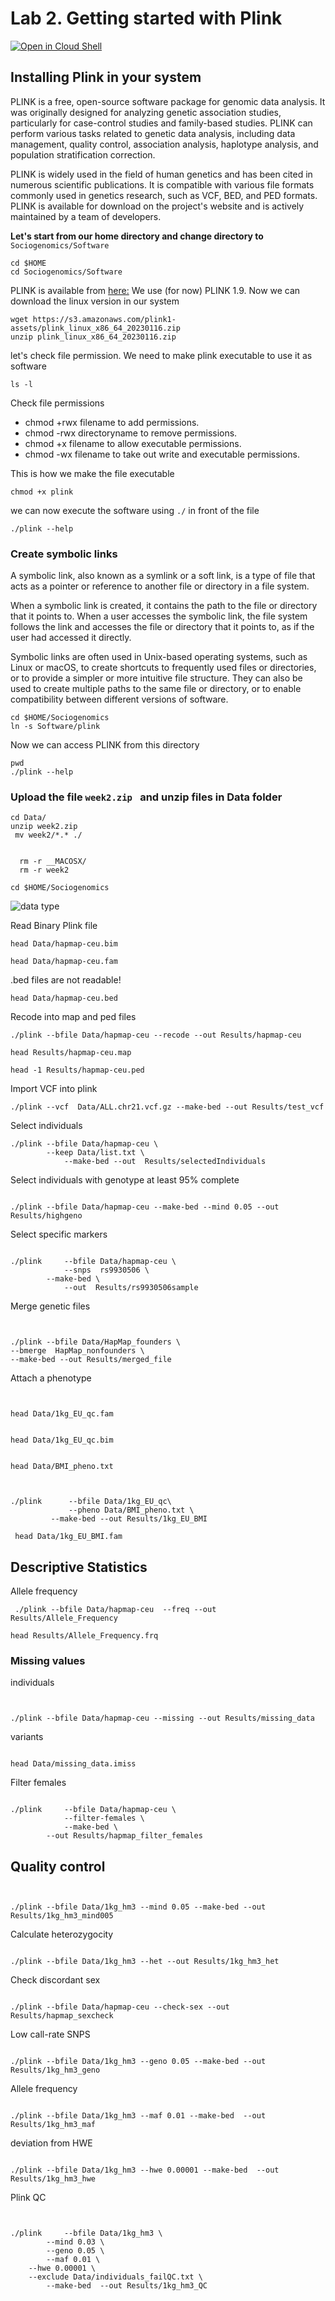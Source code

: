 # Lab 2. Getting started with Plink

[![Open in Cloud Shell](https://gstatic.com/cloudssh/images/open-btn.png)](https://ssh.cloud.google.com/cloudshell/open?cloudshell_git_repo=GIT_REPO_URL&cloudshell_tutorial=PATH_TO_MD_FILE)

## Installing Plink in your system
PLINK is a free, open-source software package for genomic data analysis. It was originally designed for analyzing genetic association studies, particularly for case-control studies and family-based studies. PLINK can perform various tasks related to genetic data analysis, including data management, quality control, association analysis, haplotype analysis, and population stratification correction.

PLINK is widely used in the field of human genetics and has been cited in numerous scientific publications. It is compatible with various file formats commonly used in genetics research, such as VCF, BED, and PED formats. PLINK is available for download on the project's website and is actively maintained by a team of developers.


**Let's start from our home directory and change directory to** `Sociogenomics/Software`
```
cd $HOME
cd Sociogenomics/Software
```

PLINK is available from [here:](https://www.cog-genomics.org/plink/)
We use (for now) PLINK 1.9. Now we can download the linux version in our system

```
wget https://s3.amazonaws.com/plink1-assets/plink_linux_x86_64_20230116.zip
unzip plink_linux_x86_64_20230116.zip
```

let's check file permission. We need to make plink executable to use it as software
```
ls -l
```

Check file permissions
* chmod +rwx filename to add permissions.
* chmod -rwx directoryname to remove permissions.
* chmod +x filename to allow executable permissions.
* chmod -wx filename to take out write and executable permissions.



This is how we make the file executable
```
chmod +x plink
```

we can now execute the software using `./` in front of the file
```
./plink --help 

```

### Create symbolic links

A symbolic link, also known as a symlink or a soft link, is a type of file that acts as a pointer or reference to another file or directory in a file system.

When a symbolic link is created, it contains the path to the file or directory that it points to. When a user accesses the symbolic link, the file system follows the link and accesses the file or directory that it points to, as if the user had accessed it directly.

Symbolic links are often used in Unix-based operating systems, such as Linux or macOS, to create shortcuts to frequently used files or directories, or to provide a simpler or more intuitive file structure. They can also be used to create multiple paths to the same file or directory, or to enable compatibility between different versions of software.


```
cd $HOME/Sociogenomics
ln -s Software/plink
```

Now we can access PLINK from this directory

```
pwd
./plink --help 
```


### Upload the file `week2.zip ` and unzip files in Data folder

```
cd Data/
unzip week2.zip
 mv week2/*.* ./


  rm -r __MACOSX/
  rm -r week2

cd $HOME/Sociogenomics
```


![data type](Fig_7_3.jpg)


Read Binary Plink file


```
head Data/hapmap-ceu.bim
```

```
head Data/hapmap-ceu.fam
```

.bed files are not readable!
```
head Data/hapmap-ceu.bed
```

Recode into map and ped files
```
./plink --bfile Data/hapmap-ceu --recode --out Results/hapmap-ceu
```

```
head Results/hapmap-ceu.map
```
```
head -1 Results/hapmap-ceu.ped
```



Import VCF into plink
```
./plink --vcf  Data/ALL.chr21.vcf.gz --make-bed --out Results/test_vcf
```


Select individuals
```
./plink --bfile Data/hapmap-ceu \
        --keep Data/list.txt \
            --make-bed --out  Results/selectedIndividuals

```
Select individuals with genotype at least 95% complete
```

./plink --bfile Data/hapmap-ceu --make-bed --mind 0.05 --out Results/highgeno
```
Select specific markers
```

./plink     --bfile Data/hapmap-ceu \
            --snps  rs9930506 \
        --make-bed \
            --out  Results/rs9930506sample

```

Merge genetic files
```


./plink --bfile Data/HapMap_founders \
--bmerge  HapMap_nonfounders \
--make-bed --out Results/merged_file
```

Attach a phenotype
```


head Data/1kg_EU_qc.fam
```

```

head Data/1kg_EU_qc.bim
```

```

head Data/BMI_pheno.txt
```

```


./plink      --bfile Data/1kg_EU_qc\
             --pheno Data/BMI_pheno.txt \
         --make-bed --out Results/1kg_EU_BMI

```

```
 head Data/1kg_EU_BMI.fam
```
## Descriptive Statistics

Allele frequency
```
 ./plink --bfile Data/hapmap-ceu  --freq --out Results/Allele_Frequency
```

```
head Results/Allele_Frequency.frq 
```

### Missing values

individuals
```


./plink --bfile Data/hapmap-ceu --missing --out Results/missing_data
```
variants
```

head Data/missing_data.imiss
```

Filter females
```

./plink     --bfile Data/hapmap-ceu \
            --filter-females \
            --make-bed \
        --out Results/hapmap_filter_females

```
## Quality control
```


./plink --bfile Data/1kg_hm3 --mind 0.05 --make-bed --out Results/1kg_hm3_mind005
```

Calculate heterozygocity
```

./plink --bfile Data/1kg_hm3 --het --out Results/1kg_hm3_het
```

Check discordant sex
```

./plink --bfile Data/hapmap-ceu --check-sex --out Results/hapmap_sexcheck 
```

Low call-rate SNPS
```

./plink --bfile Data/1kg_hm3 --geno 0.05 --make-bed --out Results/1kg_hm3_geno
```

Allele frequency
```

./plink --bfile Data/1kg_hm3 --maf 0.01 --make-bed  --out Results/1kg_hm3_maf
```
deviation from HWE
```

./plink --bfile Data/1kg_hm3 --hwe 0.00001 --make-bed  --out Results/1kg_hm3_hwe

```

Plink QC
```


./plink     --bfile Data/1kg_hm3 \
        --mind 0.03 \
        --geno 0.05 \
        --maf 0.01 \
    --hwe 0.00001 \
    --exclude Data/individuals_failQC.txt \
        --make-bed  --out Results/1kg_hm3_QC      
```


